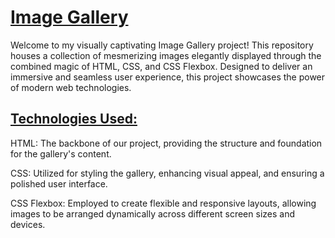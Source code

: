 # <u>Image Gallery</u>

Welcome to my visually captivating Image Gallery project! This repository houses a collection of mesmerizing images elegantly displayed through the combined magic of HTML, CSS, and CSS Flexbox. Designed to deliver an immersive and seamless user experience, this project showcases the power of modern web technologies.

## <u>Technologies Used:</u>

HTML: The backbone of our project, providing the structure and foundation for the gallery's content.

CSS: Utilized for styling the gallery, enhancing visual appeal, and ensuring a polished user interface.

CSS Flexbox: Employed to create flexible and responsive layouts, allowing images to be arranged dynamically across different screen sizes and devices.

